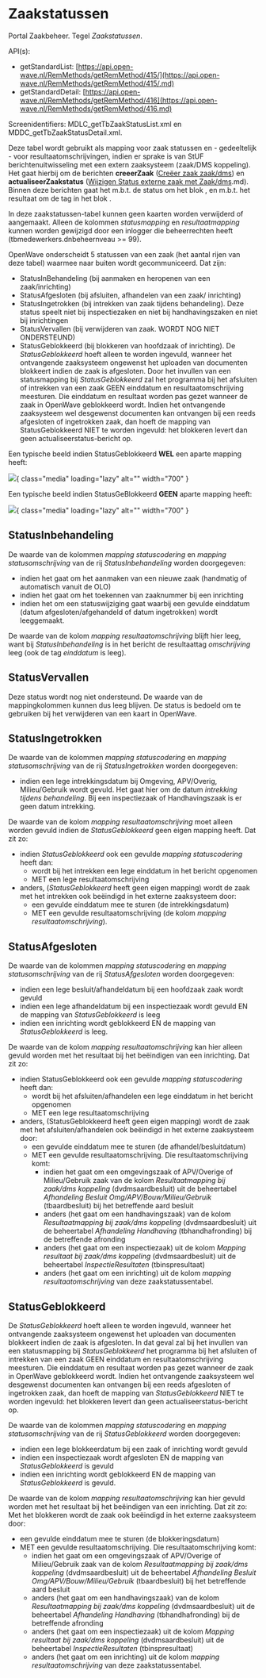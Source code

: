 # Zaakstatussen

Portal Zaakbeheer. Tegel *Zaakstatussen*.

API(s):

  - getStandardList: [https://api.open-wave.nl/RemMethods/getRemMethod/415/](https://api.open-wave.nl/RemMethods/getRemMethod/415/.md)
  - getStandardDetail: [https://api.open-wave.nl/RemMethods/getRemMethod/416](https://api.open-wave.nl/RemMethods/getRemMethod/416.md)

Screenidentifiers: MDLC_getTbZaakStatusList.xml en MDDC_getTbZaakStatusDetail.xml.

Deze tabel wordt gebruikt als mapping voor zaak statussen en - gedeeltelijk - voor resultaatomschrijvingen, indien er sprake is van StUF berichtenuitwisseling met een extern zaaksysteem (zaak/DMS koppeling). Het gaat hierbij om de berichten **creeerZaak** ([Creëer zaak zaak/dms](/probleemoplossing/programmablokken/creeer_zaak_zaak_dms)) en **actualiseerZaakstatus** ([Wijzigen Status externe zaak met Zaak/dms](/probleemoplossing/programmablokken/wijzig_status_zaak_zaak_dms).md). Binnen deze berichten gaat het m.b.t. de status om het blok *<heeft stuf:entiteittype="ZAKSTT">*, en m.b.t. het resultaat om de tag *<omschrijving>* in het blok <resultaat>.

In deze zaakstatussen-tabel kunnen geen kaarten worden verwijderd of aangemaakt. Alleen de kolommen *statusmapping* en *resultaatmapping* kunnen worden gewijzigd door een inlogger die beheerrechten heeft (tbmedewerkers.dnbeheernveau >= 99).

OpenWave onderscheidt 5 statussen van een zaak (het aantal rijen van deze tabel) waarmee naar buiten wordt gecommuniceerd. Dat zijn:

  - StatusInBehandeling (bij aanmaken en heropenen van een zaak/inrichting)
  - StatusAfgesloten (bij afsluiten, afhandelen van een zaak/ inrichting)
  - StatusIngetrokken (bij intrekken van zaak tijdens behandeling). Deze status speelt niet bij inspectiezaken en niet bij handhavingszaken en niet bij inrichtingen
  - StatusVervallen (bij verwijderen van zaak. WORDT NOG NIET ONDERSTEUND)
  - StatusGeblokkeerd (bij blokkeren van hoofdzaak of inrichting). De *StatusGeblokkeerd* hoeft alleen te worden ingevuld, wanneer het ontvangende zaaksysteem ongewenst het uploaden van documenten blokkeert indien de zaak is afgesloten. Door het invullen van een statusmapping bij *StatusGeblokkeerd* zal het programma bij het afsluiten of intrekken van een zaak GEEN einddatum en resultaatomschrijving meesturen. Die einddatum en resultaat worden pas gezet wanneer de zaak in OpenWave geblokkeerd wordt. Indien het ontvangende zaaksysteem wel desgewenst documenten kan ontvangen bij een reeds afgesloten of ingetrokken zaak, dan hoeft de mapping van StatusGeblokkeerd NIET te worden ingevuld: het blokkeren levert dan geen actualiseerstatus-bericht op.

Een typische beeld indien StatusGeblokkeerd **WEL** een aparte mapping heeft:

![](/docs/img/applicatiebeheer/instellen_inrichten/grid_zaakstatsusmetblokkering.png){ class="media" loading="lazy" alt="" width="700" }

Een typische beeld indien StatusGeBlokkeerd **GEEN**  aparte mapping heeft:

![](/docs/img/applicatiebeheer/instellen_inrichten/grid_zaakstatsuszonderblokkering.png){ class="media" loading="lazy" alt="" width="700" }

## StatusInbehandeling

De waarde van de kolommen *mapping statuscodering* en *mapping statusomschrijving* van de rij *StatusInbehandeling* worden doorgegeven:

  - indien het gaat om het aanmaken van een nieuwe zaak (handmatig of automatisch vanuit de OLO)
  - indien het gaat om het toekennen van zaaknummer bij een inrichting
  - indien het om een statuswijziging gaat waarbij een gevulde einddatum (datum afgesloten/afgehandeld of datum ingetrokken) wordt leeggemaakt.

De waarde van de kolom *mapping resultaatomschrijving* blijft hier leeg, want bij *StatusInbehandeling* is in het bericht de resultaattag *omschrijving* leeg (ook de tag *einddatum* is leeg).

## StatusVervallen

Deze status wordt nog niet ondersteund. De waarde van de mappingkolommen kunnen dus leeg blijven.
De status is bedoeld om te gebruiken bij het verwijderen van een kaart in OpenWave.

## StatusIngetrokken

De waarde van de kolommen *mapping statuscodering* en *mapping statusomschrijving* van de rij *StatusIngetrokken* worden doorgegeven:

  - indien een lege intrekkingsdatum bij Omgeving, APV/Overig, Milieu/Gebruik wordt gevuld. Het gaat hier om de datum *intrekking tijdens behandeling*. Bij een inspectiezaak of Handhavingszaak is er geen datum intrekking.

De waarde van de kolom *mapping resultaatomschrijving* moet alleen worden gevuld indien de *StatusGeblokkeerd* geen eigen mapping heeft. Dat zit zo:

  - indien *StatusGeblokkeerd* ook een gevulde *mapping statuscodering* heeft dan:
    - wordt bij het intrekken een lege einddatum in het bericht opgenomen
    - MET een lege resultaatomschrijving
  - anders, (*StatusGeblokkeerd* heeft geen eigen mapping) wordt de zaak met het intrekken ook beëindigd in het externe zaaksysteem door:
    - een gevulde einddatum mee te sturen (de intrekkingsdatum)
    - MET een gevulde resultaatomschrijving (de kolom *mapping resultaatomschrijving*).

## StatusAfgesloten

De waarde van de kolommen *mapping statuscodering* en *mapping statusomschrijving* van de rij *StatusAfgesloten* worden doorgegeven:

  - indien een lege besluit/afhandeldatum bij een hoofdzaak zaak wordt gevuld
  - indien een lege afhandeldatum bij een inspectiezaak wordt gevuld EN de mapping van *StatusGeblokkeerd* is leeg
  - indien een inrichting wordt geblokkeerd EN de mapping van *StatusGeblokkeerd* is leeg.

De waarde van de kolom *mapping resultaatomschrijving* kan hier alleen gevuld worden met het resultaat bij het beëindigen van een inrichting. Dat zit zo:

  - indien StatusGeblokkeerd ook een gevulde *mapping statuscodering* heeft dan:
    - wordt bij het afsluiten/afhandelen  een lege einddatum in het bericht opgenomen
    - MET een lege resultaatomschrijving
  - anders, (StatusGeblokkeerd heeft geen eigen mapping) wordt de zaak met het afsluiten/afhandelen ook beëindigd in het externe zaaksysteem door:
    - een gevulde einddatum mee te sturen (de afhandel/besluitdatum)
    - MET een gevulde resultaatomschrijving. Die resultaatomschrijving komt:
      - indien het gaat om een omgevingszaak of APV/Overige of Milieu/Gebruik zaak van de kolom *Resultaatmapping bij zaak/dms koppeling* (dvdmsaardbesluit) uit de beheertabel *Afhandeling Besluit Omg/APV/Bouw/Milieu/Gebruik* (tbaardbesluit) bij het betreffende aard besluit
      - anders (het gaat om een handhavingszaak) van de kolom *Resultaatmapping bij zaak/dms koppeling* (dvdmsaardbesluit) uit de beheertabel *Afhandeling Handhaving* (tbhandhafronding) bij de betreffende afronding
      - anders (het gaat om een inspectiezaak) uit de kolom *Mapping resultaat bij zaak/dms koppeling* (dvdmsaardbesluit) uit de beheertabel *InspectieResultaten* (tbinspresultaat)
      - anders (het gaat om een inrichting) uit de kolom *mapping resultaatomschrijving* van deze zaakstatussentabel.

## StatusGeblokkeerd

De *StatusGeblokkeerd* hoeft alleen te worden ingevuld, wanneer het ontvangende zaaksysteem ongewenst het uploaden van documenten blokkeert indien de zaak is afgesloten. In dat geval zal bij het invullen van een statusmapping bij *StatusGeblokkeerd* het programma bij het afsluiten of intrekken van een zaak GEEN einddatum en resultaatomschrijving meesturen. Die einddatum en resultaat worden pas gezet wanneer de zaak in OpenWave geblokkeerd wordt.
Indien het ontvangende zaaksysteem wel desgewenst documenten kan ontvangen bij een reeds afgesloten of ingetrokken zaak, dan hoeft de mapping van *StatusGeblokkeerd* NIET te worden ingevuld: het blokkeren levert dan geen actualiseerstatus-bericht op.

De waarde van de kolommen *mapping statuscodering* en *mapping statusomschrijving* van de rij *StatusGeblokkeerd* worden doorgegeven:

  - indien een lege blokkeerdatum bij een zaak of inrichting wordt gevuld
  - indien een inspectiezaak wordt afgesloten EN de mapping van *StatusGeblokkeerd* is gevuld
  - indien een inrichting wordt geblokkeerd EN de mapping van *StatusGeblokkeerd* is gevuld.

De waarde van de kolom *mapping resultaatomschrijving* kan hier gevuld worden met het resultaat bij het beëindigen van een inrichting. Dat zit zo:
Met het blokkeren wordt de zaak ook beëindigd in het externe zaaksysteem door:

  - een gevulde einddatum mee te sturen (de blokkeringsdatum)
  - MET een gevulde resultaatomschrijving. Die resultaatomschrijving komt:
    - indien het gaat om een omgevingszaak of APV/Overige of Milieu/Gebruik zaak van de kolom *Resultaatmapping bij zaak/dms koppeling* (dvdmsaardbesluit) uit de beheertabel *Afhandeling Besluit Omg/APV/Bouw/Milieu/Gebruik* (tbaardbesluit) bij het betreffende aard besluit
    - anders (het gaat om een handhavingszaak) van de kolom *Resultaatmapping bij zaak/dms koppeling* (dvdmsaardbesluit) uit de beheertabel *Afhandeling Handhaving* (tbhandhafronding) bij de betreffende afronding
    - anders (het gaat om een inspectiezaak) uit de kolom *Mapping resultaat bij zaak/dms koppeling* (dvdmsaardbesluit) uit de beheertabel *InspectieResultaten* (tbinspresultaat)
    - anders (het gaat om een inrichting) uit de kolom *mapping resultaatomschrijving* van deze zaakstatussentabel.


